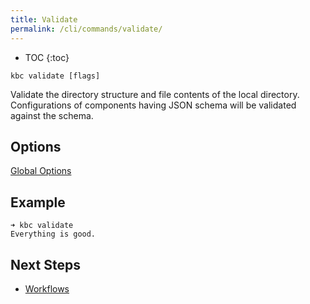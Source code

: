 ```yaml
---
title: Validate
permalink: /cli/commands/validate/
---
```


* TOC
{:toc}

```
kbc validate [flags]
```

Validate the directory structure and file contents of the local directory. Configurations of components having JSON schema
will be validated against the schema.

## Options

[Global Options](/cli/commands/#global-options)

## Example

```
➜ kbc validate
Everything is good.
```

## Next Steps

- [Workflows](/cli/commands/workflows/)

